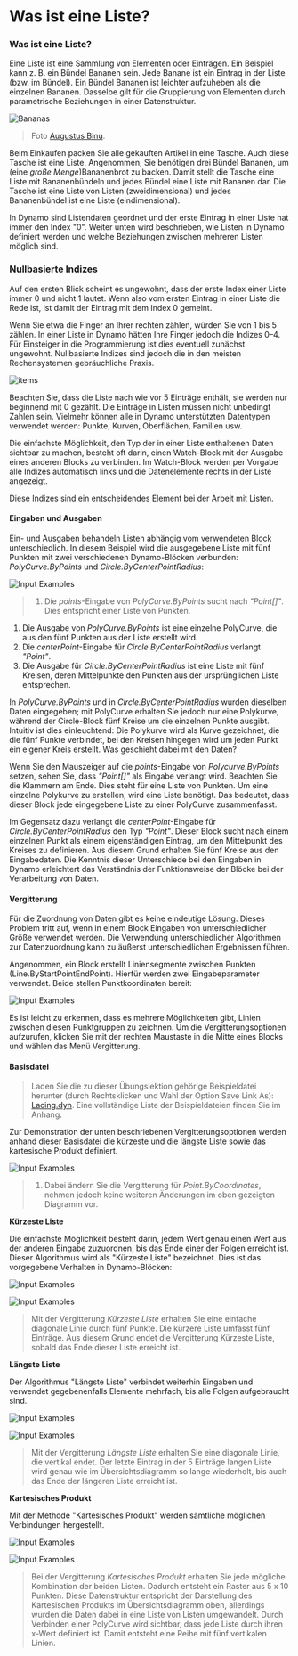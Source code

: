 # Was ist eine Liste?

### Was ist eine Liste?

Eine Liste ist eine Sammlung von Elementen oder Einträgen. Ein Beispiel kann z. B. ein Bündel Bananen sein. Jede Banane ist ein Eintrag in der Liste (bzw. im Bündel). Ein Bündel Bananen ist leichter aufzuheben als die einzelnen Bananen. Dasselbe gilt für die Gruppierung von Elementen durch parametrische Beziehungen in einer Datenstruktur.

![Bananas](../.gitbook/assets/Bananas\_white\_background\_DS.jpg)

> Foto [Augustus Binu](https://commons.wikimedia.org/wiki/File:Bananas\_white\_background\_DS.jpg?fastcci\_from=11404890\&c1=11404890\&d1=15\&s=200\&a=list).

Beim Einkaufen packen Sie alle gekauften Artikel in eine Tasche. Auch diese Tasche ist eine Liste. Angenommen, Sie benötigen drei Bündel Bananen, um (eine _große Menge_)Bananenbrot zu backen. Damit stellt die Tasche eine Liste mit Bananenbündeln und jedes Bündel eine Liste mit Bananen dar. Die Tasche ist eine Liste von Listen (zweidimensional) und jedes Bananenbündel ist eine Liste (eindimensional).

In Dynamo sind Listendaten geordnet und der erste Eintrag in einer Liste hat immer den Index "0". Weiter unten wird beschrieben, wie Listen in Dynamo definiert werden und welche Beziehungen zwischen mehreren Listen möglich sind.

### Nullbasierte Indizes

Auf den ersten Blick scheint es ungewohnt, dass der erste Index einer Liste immer 0 und nicht 1 lautet. Wenn also vom ersten Eintrag in einer Liste die Rede ist, ist damit der Eintrag mit dem Index 0 gemeint.

Wenn Sie etwa die Finger an Ihrer rechten zählen, würden Sie von 1 bis 5 zählen. In einer Liste in Dynamo hätten Ihre Finger jedoch die Indizes 0–4. Für Einsteiger in die Programmierung ist dies eventuell zunächst ungewohnt. Nullbasierte Indizes sind jedoch die in den meisten Rechensystemen gebräuchliche Praxis.

![items](../.gitbook/assets/items.jpg)

Beachten Sie, dass die Liste nach wie vor 5 Einträge enthält, sie werden nur beginnend mit 0 gezählt. Die Einträge in Listen müssen nicht unbedingt Zahlen sein. Vielmehr können alle in Dynamo unterstützten Datentypen verwendet werden: Punkte, Kurven, Oberflächen, Familien usw.

Die einfachste Möglichkeit, den Typ der in einer Liste enthaltenen Daten sichtbar zu machen, besteht oft darin, einen Watch-Block mit der Ausgabe eines anderen Blocks zu verbinden. Im Watch-Block werden per Vorgabe alle Indizes automatisch links und die Datenelemente rechts in der Liste angezeigt.

Diese Indizes sind ein entscheidendes Element bei der Arbeit mit Listen.

#### Eingaben und Ausgaben

Ein- und Ausgaben behandeln Listen abhängig vom verwendeten Block unterschiedlich. In diesem Beispiel wird die ausgegebene Liste mit fünf Punkten mit zwei verschiedenen Dynamo-Blöcken verbunden: _PolyCurve.ByPoints_ und _Circle.ByCenterPointRadius_:

![Input Examples](../.gitbook/assets/PolyCurve.Inputs.jpg)

> 1. Die _points_-Eingabe von _PolyCurve.ByPoints_ sucht nach _"Point\[]"_. Dies entspricht einer Liste von Punkten.

1. Die Ausgabe von _PolyCurve.ByPoints_ ist eine einzelne PolyCurve, die aus den fünf Punkten aus der Liste erstellt wird.
2. Die _centerPoint_-Eingabe für _Circle.ByCenterPointRadius_ verlangt _"Point"_.
3. Die Ausgabe für _Circle.ByCenterPointRadius_ ist eine Liste mit fünf Kreisen, deren Mittelpunkte den Punkten aus der ursprünglichen Liste entsprechen.

In _PolyCurve.ByPoints_ und in _Circle.ByCenterPointRadius_ wurden dieselben Daten eingegeben; mit PolyCurve erhalten Sie jedoch nur eine Polykurve, während der Circle-Block fünf Kreise um die einzelnen Punkte ausgibt. Intuitiv ist dies einleuchtend: Die Polykurve wird als Kurve gezeichnet, die die fünf Punkte verbindet, bei den Kreisen hingegen wird um jeden Punkt ein eigener Kreis erstellt. Was geschieht dabei mit den Daten?

Wenn Sie den Mauszeiger auf die _points_-Eingabe von _Polycurve.ByPoints_ setzen, sehen Sie, dass _"Point\[]"_ als Eingabe verlangt wird. Beachten Sie die Klammern am Ende. Dies steht für eine Liste von Punkten. Um eine einzelne Polykurve zu erstellen, wird eine Liste benötigt. Das bedeutet, dass dieser Block jede eingegebene Liste zu einer PolyCurve zusammenfasst.

Im Gegensatz dazu verlangt die _centerPoint_-Eingabe für _Circle.ByCenterPointRadius_ den Typ _"Point"_. Dieser Block sucht nach einem einzelnen Punkt als einem eigenständigen Eintrag, um den Mittelpunkt des Kreises zu definieren. Aus diesem Grund erhalten Sie fünf Kreise aus den Eingabedaten. Die Kenntnis dieser Unterschiede bei den Eingaben in Dynamo erleichtert das Verständnis der Funktionsweise der Blöcke bei der Verarbeitung von Daten.

#### Vergitterung

Für die Zuordnung von Daten gibt es keine eindeutige Lösung. Dieses Problem tritt auf, wenn in einem Block Eingaben von unterschiedlicher Größe verwendet werden. Die Verwendung unterschiedlicher Algorithmen zur Datenzuordnung kann zu äußerst unterschiedlichen Ergebnissen führen.

Angenommen, ein Block erstellt Liniensegmente zwischen Punkten (Line.ByStartPointEndPoint). Hierfür werden zwei Eingabeparameter verwendet. Beide stellen Punktkoordinaten bereit:

![Input Examples](../.gitbook/assets/laceBase.jpg)

Es ist leicht zu erkennen, dass es mehrere Möglichkeiten gibt, Linien zwischen diesen Punktgruppen zu zeichnen. Um die Vergitterungsoptionen aufzurufen, klicken Sie mit der rechten Maustaste in die Mitte eines Blocks und wählen das Menü Vergitterung.

#### Basisdatei

> Laden Sie die zu dieser Übungslektion gehörige Beispieldatei herunter (durch Rechtsklicken und Wahl der Option Save Link As): [Lacing.dyn](https://github.com/h-iL/ForkedDynamoPrimerReorganized/blob/de/06\_Designing-with-Lists/datasets/6-1/Lacing.dyn). Eine vollständige Liste der Beispieldateien finden Sie im Anhang.

Zur Demonstration der unten beschriebenen Vergitterungsoptionen werden anhand dieser Basisdatei die kürzeste und die längste Liste sowie das kartesische Produkt definiert.

![Input Examples](<../.gitbook/assets/lacing (1).jpg>)

> 1. Dabei ändern Sie die Vergitterung für _Point.ByCoordinates_, nehmen jedoch keine weiteren Änderungen im oben gezeigten Diagramm vor.

**Kürzeste Liste**

Die einfachste Möglichkeit besteht darin, jedem Wert genau einen Wert aus der anderen Eingabe zuzuordnen, bis das Ende einer der Folgen erreicht ist. Dieser Algorithmus wird als "Kürzeste Liste" bezeichnet. Dies ist das vorgegebene Verhalten in Dynamo-Blöcken:

![Input Examples](../.gitbook/assets/shortestListDiagram.jpg)

![Input Examples](../.gitbook/assets/shortestList.jpg)

> Mit der Vergitterung _Kürzeste Liste_ erhalten Sie eine einfache diagonale Linie durch fünf Punkte. Die kürzere Liste umfasst fünf Einträge. Aus diesem Grund endet die Vergitterung Kürzeste Liste, sobald das Ende dieser Liste erreicht ist.

**Längste Liste**

Der Algorithmus "Längste Liste" verbindet weiterhin Eingaben und verwendet gegebenenfalls Elemente mehrfach, bis alle Folgen aufgebraucht sind.

![Input Examples](../.gitbook/assets/longestListDiagram.jpg)

![Input Examples](../.gitbook/assets/longestList.jpg)

> Mit der Vergitterung _Längste Liste_ erhalten Sie eine diagonale Linie, die vertikal endet. Der letzte Eintrag in der 5 Einträge langen Liste wird genau wie im Übersichtsdiagramm so lange wiederholt, bis auch das Ende der längeren Liste erreicht ist.

**Kartesisches Produkt**

Mit der Methode "Kartesisches Produkt" werden sämtliche möglichen Verbindungen hergestellt.

![Input Examples](../.gitbook/assets/crossProductDiagram.jpg)

![Input Examples](../.gitbook/assets/crossProduct.jpg)

> Bei der Vergitterung _Kartesisches Produkt_ erhalten Sie jede mögliche Kombination der beiden Listen. Dadurch entsteht ein Raster aus 5 x 10 Punkten. Diese Datenstruktur entspricht der Darstellung des Kartesischen Produkts im Übersichtsdiagramm oben, allerdings wurden die Daten dabei in eine Liste von Listen umgewandelt. Durch Verbinden einer PolyCurve wird sichtbar, dass jede Liste durch ihren x-Wert definiert ist. Damit entsteht eine Reihe mit fünf vertikalen Linien.
